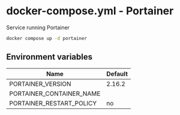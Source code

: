 # docker-compose.yml - Portainer

Service running Portainer

```bash
docker compose up -d portainer
```

## Environment variables

| **Name**                 | **Default** |
| ------------------------ | ----------- |
| PORTAINER_VERSION        | 2.16.2      |
| PORTAINER_CONTAINER_NAME |             |
| PORTAINER_RESTART_POLICY | no          |
